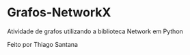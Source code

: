 # Grafos-NetworkX
Atividade de grafos utilizando a biblioteca Network em Python

Feito por Thiago Santana
